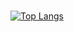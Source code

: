 ### 
[![Top Langs](https://github-readme-stats.vercel.app/api/top-langs/?username=gasbarrg&hide=css,html,scss)](https://github.com/anuraghazra/github-readme-stats)
<!--
